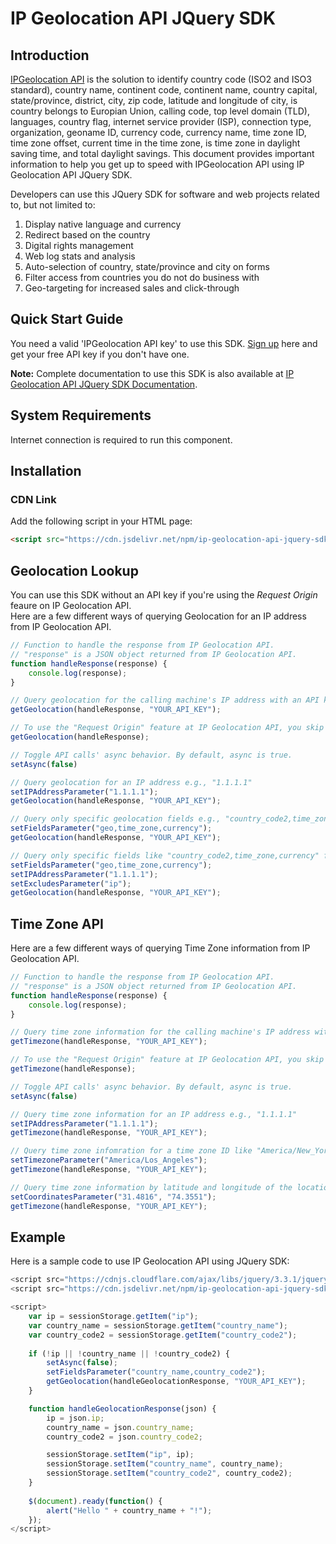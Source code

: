 # IP Geolocation API JQuery SDK

## Introduction

[IPGeolocation API](https://ipgeolocation.io) is the solution to identify country code (ISO2 and ISO3 standard), country name, continent code, continent name, country capital, state/province, district, city, zip code, latitude and longitude of city, is country belongs to Europian Union, calling code, top level domain (TLD), languages, country flag, internet service provider (ISP), connection type, organization, geoname ID, currency code, currency name, time zone ID, time zone offset, current time in the time zone, is time zone in daylight saving time, and total daylight savings. This document provides important information to help you get up to speed with IPGeolocation API using IP Geolocation API JQuery SDK.

Developers can use this JQuery SDK for software and web projects related to, but not limited to:

1. Display native language and currency
2. Redirect based on the country
3. Digital rights management
4. Web log stats and analysis
5. Auto-selection of country, state/province and city on forms
6. Filter access from countries you do not do business with
7. Geo-targeting for increased sales and click-through

## Quick Start Guide

You need a valid 'IPGeolocation API key' to use this SDK. [Sign up](https://ipgeolocation.io/signup) here and get your free API key if you don't have one.

**Note:** Complete documentation to use this SDK is also available at [IP Geolocation API JQuery SDK Documentation](https://ipgeolocation.io/documentation/ip-geolocation-api-jquery-sdk-201809051507).

## System Requirements  

Internet connection is required to run this component.

## Installation
### CDN Link

Add the following script in your HTML page:

```html
<script src="https://cdn.jsdelivr.net/npm/ip-geolocation-api-jquery-sdk@1.0.5/ipgeolocation.min.js"></script>
```

## Geolocation Lookup

You can use this SDK without an API key if you're using the _Request Origin_ feaure on IP Geolocation API.  
Here are a few different ways of querying Geolocation for an IP address from IP Geolocation API.

```javascript
// Function to handle the response from IP Geolocation API.
// "response" is a JSON object returned from IP Geolocation API.
function handleResponse(response) {
    console.log(response);
}

// Query geolocation for the calling machine's IP address with an API key (optional, if you're using "Request Origin" feature at IP Geolocation API)
getGeolocation(handleResponse, "YOUR_API_KEY");

// To use the "Request Origin" feature at IP Geolocation API, you skip the API key parameter.
getGeolocation(handleResponse);

// Toggle API calls' async behavior. By default, async is true.
setAsync(false)

// Query geolocation for an IP address e.g., "1.1.1.1"
setIPAddressParameter("1.1.1.1");
getGeolocation(handleResponse, "YOUR_API_KEY");

// Query only specific geolocation fields e.g., "country_code2,time_zone,currency" for the calling machine's IP address
setFieldsParameter("geo,time_zone,currency");
getGeolocation(handleResponse, "YOUR_API_KEY");

// Query only specific fields like "country_code2,time_zone,currency" for an IP address like "1.1.1.1" and skip the "ip" field in the response
setFieldsParameter("geo,time_zone,currency");
setIPAddressParameter("1.1.1.1");
setExcludesParameter("ip");
getGeolocation(handleResponse, "YOUR_API_KEY");
```
## Time Zone API

Here are a few different ways of querying Time Zone information from IP Geolocation API.

```javascript
// Function to handle the response from IP Geolocation API.
// "response" is a JSON object returned from IP Geolocation API.
function handleResponse(response) {
    console.log(response);
}

// Query time zone information for the calling machine's IP address with an API key (optional, if you're using "Request Origin" feature at IP Geolocation API)
getTimezone(handleResponse, "YOUR_API_KEY");

// To use the "Request Origin" feature at IP Geolocation API, you skip the API key parameter.
getTimezone(handleResponse);

// Toggle API calls' async behavior. By default, async is true.
setAsync(false)

// Query time zone information for an IP address e.g., "1.1.1.1"
setIPAddressParameter("1.1.1.1");
getTimezone(handleResponse, "YOUR_API_KEY");

// Query time zone infomration for a time zone ID like "America/New_York"
setTimezoneParameter("America/Los_Angeles");
getTimezone(handleResponse, "YOUR_API_KEY");

// Query time zone information by latitude and longitude of the location
setCoordinatesParameter("31.4816", "74.3551");
getTimezone(handleResponse, "YOUR_API_KEY");
```

## Example

Here is a sample code to use IP Geolocation API using JQuery SDK:

```javascript
<script src="https://cdnjs.cloudflare.com/ajax/libs/jquery/3.3.1/jquery.min.js"></script>
<script src="https://cdn.jsdelivr.net/npm/ip-geolocation-api-jquery-sdk@1.0.5/ipgeolocation.min.js"></script>

<script>
    var ip = sessionStorage.getItem("ip");
    var country_name = sessionStorage.getItem("country_name");
    var country_code2 = sessionStorage.getItem("country_code2");
            
    if (!ip || !country_name || !country_code2) {
        setAsync(false);
        setFieldsParameter("country_name,country_code2");
        getGeolocation(handleGeolocationResponse, "YOUR_API_KEY");
    }

    function handleGeolocationResponse(json) {
        ip = json.ip;
        country_name = json.country_name;
        country_code2 = json.country_code2;

        sessionStorage.setItem("ip", ip);
        sessionStorage.setItem("country_name", country_name);
        sessionStorage.setItem("country_code2", country_code2);
    }
                
    $(document).ready(function() {
        alert("Hello " + country_name + "!");
    });
</script>
```

